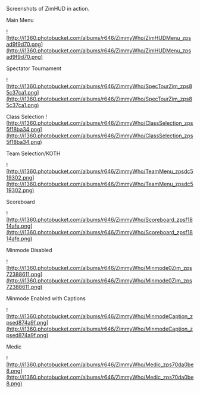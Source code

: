 Screenshots of ZimHUD in action.

Main Menu

![http://i1360.photobucket.com/albums/r646/ZimmyWho/ZimHUDMenu_zpsad9f9d70.png](http://i1360.photobucket.com/albums/r646/ZimmyWho/ZimHUDMenu_zpsad9f9d70.png)


Spectator Tournament

![http://i1360.photobucket.com/albums/r646/ZimmyWho/SpecTourZim_zps85c37ca1.png](http://i1360.photobucket.com/albums/r646/ZimmyWho/SpecTourZim_zps85c37ca1.png)


Class Selection
![http://i1360.photobucket.com/albums/r646/ZimmyWho/ClassSelection_zps5f18ba34.png](http://i1360.photobucket.com/albums/r646/ZimmyWho/ClassSelection_zps5f18ba34.png)


Team Selection/KOTH

![http://i1360.photobucket.com/albums/r646/ZimmyWho/TeamMenu_zpsdc519302.png](http://i1360.photobucket.com/albums/r646/ZimmyWho/TeamMenu_zpsdc519302.png)


Scoreboard

![http://i1360.photobucket.com/albums/r646/ZimmyWho/Scoreboard_zpsf1814afe.png](http://i1360.photobucket.com/albums/r646/ZimmyWho/Scoreboard_zpsf1814afe.png)


Minmode Disabled

![http://i1360.photobucket.com/albums/r646/ZimmyWho/Minmode0Zim_zps72388611.png](http://i1360.photobucket.com/albums/r646/ZimmyWho/Minmode0Zim_zps72388611.png)


Minmode Enabled with Captions

![http://i1360.photobucket.com/albums/r646/ZimmyWho/MinmodeCaption_zpsed874a9f.png](http://i1360.photobucket.com/albums/r646/ZimmyWho/MinmodeCaption_zpsed874a9f.png)

Medic

![http://i1360.photobucket.com/albums/r646/ZimmyWho/Medic_zps70da0be8.png](http://i1360.photobucket.com/albums/r646/ZimmyWho/Medic_zps70da0be8.png)